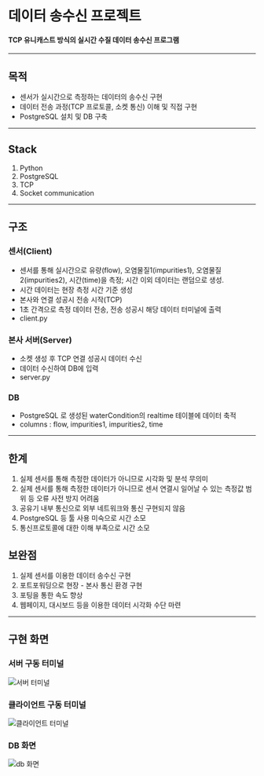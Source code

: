 # 데이터 송수신 프로젝트
#### TCP 유니캐스트 방식의 실시간 수질 데이터 송수신 프로그램

---
## 목적
- 센서가 실시간으로 측정하는 데이터의 송수신 구현
- 데이터 전송 과정(TCP 프로토콜, 소켓 통신) 이해 및 직접 구현
- PostgreSQL 설치 및 DB 구축

---
## Stack
1. Python
2. PostgreSQL
3. TCP
4. Socket communication

---
## 구조
### 센서(Client)
- 센서를 통해 실시간으로 유량(flow), 오염물질1(impurities1), 오염물질2(impurities2), 시간(time)을 측정; 시간 이외 데이터는 랜덤으로 생성.
- 시간 데이터는 현장 측정 시간 기준 생성
- 본사와 연결 성공시 전송 시작(TCP)
- 1초 간격으로 측정 데이터 전송, 전송 성공시 해당 데이터 터미널에 출력
- client.py

### 본사 서버(Server)
- 소켓 생성 후 TCP 연결 성공시 데이터 수신
- 데이터 수신하여 DB에 입력
- server.py

### DB
- PostgreSQL 로 생성된 waterCondition의 realtime 테이블에 데이터 축적
- columns : flow, impurities1, impurities2, time

--- 
## 한계
1. 실제 센서를 통해 측정한 데이터가 아니므로 시각화 및 분석 무의미
2. 실제 센서를 통해 측정한 데이터가 아니므로 센서 연결시 일어날 수 있는 측정값
범위 등 오류 사전 방지 어려움
3. 공유기 내부 통신으로 외부 네트워크와 통신 구현되지 않음
4. PostgreSQL 등 툴 사용 미숙으로 시간 소모
5. 통신프로토콜에 대한 이해 부족으로 시간 소모

## 보완점
1. 실제 센서를 이용한 데이터 송수신 구현
2. 포트포워딩으로 현장 - 본사 통신 환경 구현
3. 포팅을 통한 속도 향상
4. 웹페이지, 대시보드 등을 이용한 데이터 시각화 수단 마련

---
## 구현 화면
### 서버 구동 터미널
![서버 터미널](https://github.com/user-attachments/assets/fe931f6b-3235-4b63-8f90-624ef6c36728)

### 클라이언트 구동 터미널
![클라이언트 터미널](https://github.com/user-attachments/assets/ffb3258f-373c-49eb-ad63-fabad639f639)

### DB 화면
![db 화면](https://github.com/user-attachments/assets/6e7960db-1ce1-44b2-8bf3-bc0bc888677a)
